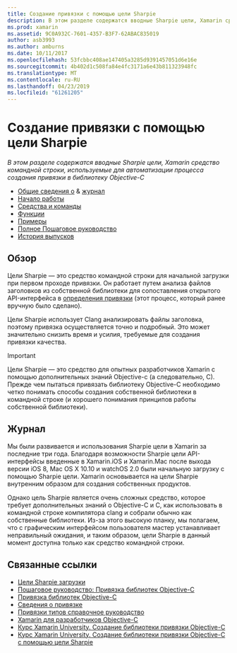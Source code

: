 ```yaml
---
title: Создание привязки с помощью цели Sharpie
description: В этом разделе содержатся вводные Sharpie цели, Xamarin средство командной строки, используемые для автоматизации процесса создания привязки в библиотеку Objective-C
ms.prod: xamarin
ms.assetid: 9C0A932C-7601-4357-B3F7-62ABAC835019
author: asb3993
ms.author: amburns
ms.date: 10/11/2017
ms.openlocfilehash: 53fcbbc408ae147405a3285d9391457051d6e16e
ms.sourcegitcommit: 4b402d1c508fa84e4fc3171a6e43b811323948fc
ms.translationtype: MT
ms.contentlocale: ru-RU
ms.lasthandoff: 04/23/2019
ms.locfileid: "61261205"
---
```

# <a name="creating-bindings-with-objective-sharpie"></a>Создание привязки с помощью цели Sharpie

_В этом разделе содержатся вводные Sharpie цели, Xamarin средство командной строки, используемые для автоматизации процесса создания привязки в библиотеку Objective-C_

- [Общие сведения о](#overview) & [журнал](#history)
- [Начало работы](get-started.md)
- [Средства и команды](tools.md)
- [Функции](platform/index.md)
- [Примеры](examples/index.md)
- [Полное Пошаговое руководство](~/ios/platform/binding-objective-c/walkthrough.md)
- [История выпусков](releases.md)

## <a name="overview"></a>Обзор

Цели Sharpie — это средство командной строки для начальной загрузки при первом проходе привязки.
Он работает путем анализа файлов заголовков из собственной библиотеки для сопоставления открытого API-интерфейса в [определения привязки](~/cross-platform/macios/binding/objective-c-libraries.md#The_API_definition_file) (этот процесс, который ранее вручную было сделано).

Цели Sharpie использует Clang анализировать файлы заголовка, поэтому привязка осуществляется точно и подробный. Это может значительно снизить время и усилия, требуемые для создания привязки качества.

> [!IMPORTANT]
> Цели Sharpie — это средство для опытных разработчиков Xamarin с помощью дополнительных знаний Objective-c (а следовательно, C). Прежде чем пытаться привязать библиотеку Objective-C необходимо четко понимать способы создания собственной библиотеки в командной строке (и хорошего понимания принципов работы собственной библиотеки).

## <a name="history"></a>Журнал

Мы были развивается и использования Sharpie цели в Xamarin за последние три года. Благодаря возможности Sharpie цели API-интерфейсы введенные в Xamarin.iOS и Xamarin.Mac после выхода версии iOS 8, Mac OS X 10.10 и watchOS 2.0 были начальную загрузку с помощью Sharpie цели. Xamarin основывается на цели Sharpie внутренним образом для создания собственных продуктов.

Однако цель Sharpie является очень сложных средство, которое требует дополнительных знаний о Objective-C и C, как использовать в командной строке компилятора clang и собрали обычно как собственные библиотеки. Из-за этого высокую планку, мы полагаем, что с графическим интерфейсом пользователя мастер устанавливает неправильный ожидания, и таким образом, цели Sharpie в данный момент доступна только как средство командной строки.

## <a name="related-links"></a>Связанные ссылки

- [Цели Sharpie загрузки](https://dl.xamarin.com/objective-sharpie/ObjectiveSharpie.pkg)
- [Пошаговое руководство: Привязка библиотек Objective-C](~/ios/platform/binding-objective-c/walkthrough.md)
- [Привязка библиотек Objective-C](~/cross-platform/macios/binding/objective-c-libraries.md)
- [Сведения о привязке](~/cross-platform/macios/binding/overview.md)
- [Привязки типов справочное руководство](~/cross-platform/macios/binding/binding-types-reference.md)
- [Xamarin для разработчиков Objective-C](~/ios/get-started/objective-c-developers/index.md)
- [Курс Xamarin University. Создание библиотеки привязки Objective-C](https://university.xamarin.com/classes/track/all#building-an-objective-c-bindings-library)
- [Курс Xamarin University. Создание библиотеки привязки Objective-C с помощью цели Sharpie](https://university.xamarin.com/classes/track/all#build-an-objective-c-bindings-library-with-objective-sharpie)
